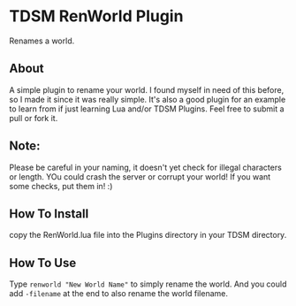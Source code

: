 # TDSM RenWorld Plugin
Renames a world.

## About
A simple plugin to rename your world. I found myself in need of this before, so I made it since it was really simple. It's also a good plugin for an example to learn from if just learning Lua and/or TDSM Plugins. Feel free to submit a pull or fork it.

## Note:
Please be careful in your naming, it doesn't yet check for illegal characters or length. YOu could crash the server or corrupt your world! If you want some checks, put them in! :)

## How To Install
copy the RenWorld.lua file into the Plugins directory in your TDSM directory.

## How To Use
Type `renworld "New World Name"` to simply rename the world. And you could add `-filename` at the end to also rename the world filename.
